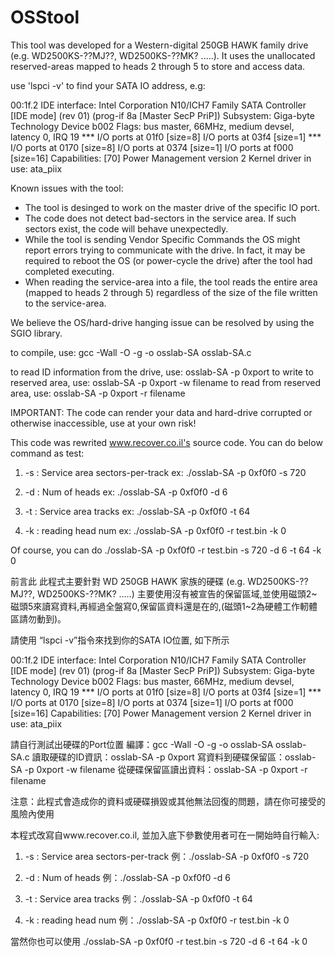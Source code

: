 # OSStool

This tool was developed for a Western-digital 250GB HAWK family drive (e.g. WD2500KS-??MJ??, WD2500KS-??MK? .....).
It uses the unallocated reserved-areas mapped to heads 2 through 5 to store and access data.

use 'lspci -v' to find your SATA IO address, e.g: 

00:1f.2 IDE interface: Intel Corporation N10/ICH7 Family SATA Controller [IDE mode] (rev 01) (prog-if 8a [Master SecP PriP])
	Subsystem: Giga-byte Technology Device b002
	Flags: bus master, 66MHz, medium devsel, latency 0, IRQ 19
***	I/O ports at 01f0 [size=8]
	I/O ports at 03f4 [size=1]
***	I/O ports at 0170 [size=8]
	I/O ports at 0374 [size=1]
	I/O ports at f000 [size=16]
	Capabilities: [70] Power Management version 2
	Kernel driver in use: ata_piix

Known issues with the tool:
- The tool is desinged to work on the master drive of the specific IO port.
- The code does not detect bad-sectors in the service area. If such sectors exist, the code will behave unexpectedly.
- While the tool is sending Vendor Specific Commands the OS might report errors trying to communicate with the drive. In fact, it may be required to reboot the OS (or power-cycle the drive) after the tool had completed executing.
- When reading the service-area into a file, the tool reads the entire area (mapped to heads 2 through 5) regardless of the size of the file written to the service-area. 

We believe the OS/hard-drive hanging issue can be resolved by using the SGIO library.

to compile, use: gcc -Wall -O -g -o osslab-SA osslab-SA.c

to read ID information from the drive, use: osslab-SA -p 0xport 
to write to reserved area, use: osslab-SA -p 0xport -w filename
to read from reserved area, use: osslab-SA -p 0xport -r filename


IMPORTANT: The code can render your data and hard-drive corrupted or otherwise inaccessible, use at your own risk!  

This code was rewrited www.recover.co.il's source code.
You can do below command as test:

1. -s : Service area sectors-per-track
ex: ./osslab-SA -p 0xf0f0 -s 720

2. -d : Num of heads
ex: ./osslab-SA -p 0xf0f0 -d 6

3. -t : Service area tracks
ex: ./osslab-SA -p 0xf0f0 -t 64

4. -k : reading head num
ex: ./osslab-SA -p 0xf0f0 -r test.bin -k 0

Of course, you can do ./osslab-SA -p 0xf0f0 -r test.bin -s 720 -d 6 -t 64 -k 0

前言此
此程式主要針對 WD 250GB HAWK 家族的硬碟 (e.g. WD2500KS-??MJ??, WD2500KS-??MK? .....)
主要使用沒有被宣告的保留區域,並使用磁頭2~磁頭5來讀寫資料,再經過全盤寫0,保留區資料還是在的,(磁頭1~2為硬體工作軔體區請勿動到)。

請使用 “lspci -v”指令來找到你的SATA IO位置, 如下所示

00:1f.2 IDE interface: Intel Corporation N10/ICH7 Family SATA Controller [IDE mode] (rev 01) (prog-if 8a [Master SecP PriP])
Subsystem: Giga-byte Technology Device b002
Flags: bus master, 66MHz, medium devsel, latency 0, IRQ 19
***    I/O ports at 01f0 [size=8]
I/O ports at 03f4 [size=1]
***    I/O ports at 0170 [size=8]
I/O ports at 0374 [size=1]
I/O ports at f000 [size=16]
Capabilities: [70] Power Management version 2
Kernel driver in use: ata_piix

請自行測試出硬碟的Port位置
編譯：gcc -Wall -O -g -o osslab-SA osslab-SA.c
讀取硬碟的ID資訊：osslab-SA -p 0xport 
寫資料到硬碟保留區：osslab-SA -p 0xport -w filename
從硬碟保留區讀出資料：osslab-SA -p 0xport -r filename

注意：此程式會造成你的資料或硬碟損毀或其他無法回復的問題，請在你可接受的風險內使用

本程式改寫自www.recover.co.il, 並加入底下參數使用者可在一開始時自行輸入:
1. -s : Service area sectors-per-track
例：./osslab-SA -p 0xf0f0 -s 720

2. -d : Num of heads
例：./osslab-SA -p 0xf0f0 -d 6

3. -t : Service area tracks
例：./osslab-SA -p 0xf0f0 -t 64

4. -k : reading head num
例：./osslab-SA -p 0xf0f0 -r test.bin -k 0

當然你也可以使用 ./osslab-SA -p 0xf0f0 -r test.bin -s 720 -d 6 -t 64 -k 0

